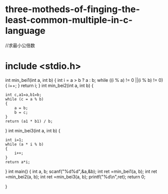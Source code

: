 # three-motheds-of-finging-the-least-common-multiple-in-c-language
//求最小公倍数

# include <stdio.h>
int min_bei1(int a, int b)
{
	int i = a > b ? a : b;
	while ((i % a) != 0 ||(i % b) != 0)
	{
		i++;
	}
	return i;
}
int min_bei2(int a, int b)
{
	
	int c,a1=a,b1=b;
	while (c = a % b)
	{
		a = b;
		b = c;
	}
	return (a1 * b1) / b;
}
int min_bei3(int a, int b)
{

	int i=1;
	while (a * i % b)
	{
		i++;
	}
	return a*i;
}
int main()
{
	int a, b;
	scanf("%d%d",&a,&b);
	int ret =min_bei1(a, b);
	int ret =min_bei2(a, b);
	int ret =min_bei3(a, b);
	printf("%d\n",ret);
	return 0;

 }

